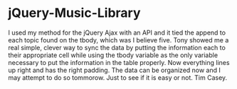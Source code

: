 # jQuery-Music-Library

I used my method for the jQuery Ajax with an API and it tied the append to each topic found
on the tbody, which was I believe five.  Tony showed me a real simple, clever way to sync
the data by putting the information each to their appropriate cell while using the tbody variable
as the only variable necessary to put the information in the table properly.  Now everything lines up right and has the right padding.  The data can be organized now and I may attempt to do so tommorow.  Just to see if it is easy or not.  Tim Casey.